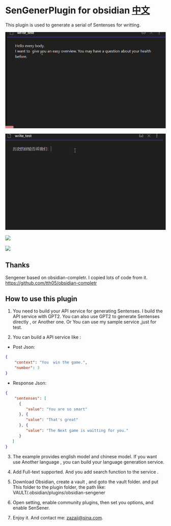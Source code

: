 # SenGenerPlugin for obsidian    [中文](readme_CN.md)

This plugin is used to generate a serial of Sentenses for writting.

![](./obsidian-sengener/demo.gif)

![](./obsidian-sengener/demo_cn.gif)

![](./obsidian-sengener/new_demo_cn.gif)

![](./obsidian-sengener/new_demo_en.gif)

## Thanks
Sengener based on obsidian-completr. I copied lots of code from it.
https://github.com/tth05/obsidian-completr

## How to use this plugin

1. You need to build your API service for generating Sentenses. 
I build the API service with GPT2. You can also use GPT2 to generate Sentenses directly , or Another one.
Or You can use my sample service ,just for test.

2. You can build a API service like : 
- Post Json: 

```Json
{
	"context": "You  win the game.",
	"number": 3
}
```

- Response Json: 
```Json
{
 	"sentenses": [
      {
         "value": "You are so smart"
      }, {
         "value": "That's great"
      }, {
         "value": "The Next game is waitting for you."
      }
   ]
}
```

3. The example provides english model and chinese model. If you want use Another language , you can build your language generation service.

4. Add Full-text supported. And you add search function to the service .

5. Download Obsidian, create a vault , and goto the vault folder. and put This folder to the plugin folder,
   the path like:   VAULT/.obsidian/plugins/obsidian-sengener

6. Open setting, enable community plugins, then set you options, and enable SenSener. 

7. Enjoy it. And contact me: zazaji@sina.com.

